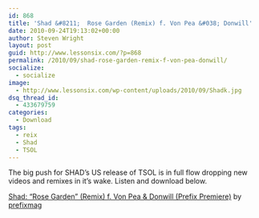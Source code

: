 ```yaml
---
id: 868
title: 'Shad &#8211;  Rose Garden (Remix) f. Von Pea &#038; Donwill'
date: 2010-09-24T19:13:02+00:00
author: Steven Wright
layout: post
guid: http://www.lessonsix.com/?p=868
permalink: /2010/09/shad-rose-garden-remix-f-von-pea-donwill/
socialize:
  - socialize
image:
  - http://www.lessonsix.com/wp-content/uploads/2010/09/Shadk.jpg
dsq_thread_id:
  - 433679759
categories:
  - Download
tags:
  - reix
  - Shad
  - TSOL
---
```

The big push for SHAD&#8217;s US release of TSOL is in full flow dropping new videos and remixes in it&#8217;s wake. Listen and download below.

<span><a href="http://soundcloud.com/prefixmag/shad-rose-garden-remix-f-von-pea-donwill-prefix-premiere">Shad: &#8220;Rose Garden&#8221; (Remix) f. Von Pea & Donwill (Prefix Premiere)</a> by <a href="http://soundcloud.com/prefixmag">prefixmag</a></span>
